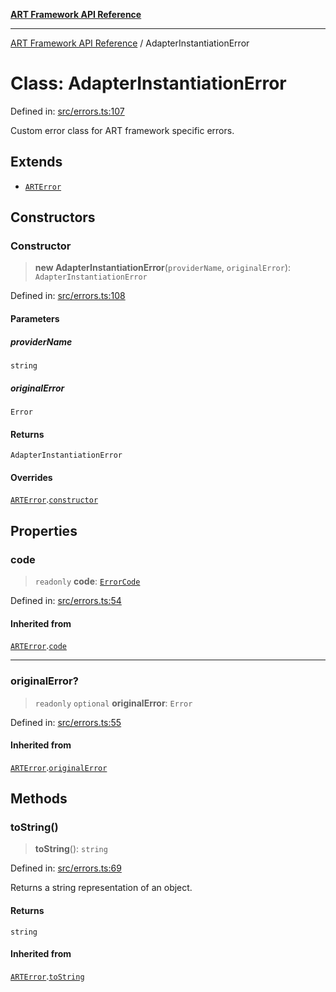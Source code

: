 [**ART Framework API Reference**](../README.md)

***

[ART Framework API Reference](../README.md) / AdapterInstantiationError

# Class: AdapterInstantiationError

Defined in: [src/errors.ts:107](https://github.com/hashangit/ART/blob/a8524de337702d2ec210d86aff2464ac0aeed73e/src/errors.ts#L107)

Custom error class for ART framework specific errors.

## Extends

- [`ARTError`](ARTError.md)

## Constructors

### Constructor

> **new AdapterInstantiationError**(`providerName`, `originalError`): `AdapterInstantiationError`

Defined in: [src/errors.ts:108](https://github.com/hashangit/ART/blob/a8524de337702d2ec210d86aff2464ac0aeed73e/src/errors.ts#L108)

#### Parameters

##### providerName

`string`

##### originalError

`Error`

#### Returns

`AdapterInstantiationError`

#### Overrides

[`ARTError`](ARTError.md).[`constructor`](ARTError.md#constructor)

## Properties

### code

> `readonly` **code**: [`ErrorCode`](../enumerations/ErrorCode.md)

Defined in: [src/errors.ts:54](https://github.com/hashangit/ART/blob/a8524de337702d2ec210d86aff2464ac0aeed73e/src/errors.ts#L54)

#### Inherited from

[`ARTError`](ARTError.md).[`code`](ARTError.md#code)

***

### originalError?

> `readonly` `optional` **originalError**: `Error`

Defined in: [src/errors.ts:55](https://github.com/hashangit/ART/blob/a8524de337702d2ec210d86aff2464ac0aeed73e/src/errors.ts#L55)

#### Inherited from

[`ARTError`](ARTError.md).[`originalError`](ARTError.md#originalerror)

## Methods

### toString()

> **toString**(): `string`

Defined in: [src/errors.ts:69](https://github.com/hashangit/ART/blob/a8524de337702d2ec210d86aff2464ac0aeed73e/src/errors.ts#L69)

Returns a string representation of an object.

#### Returns

`string`

#### Inherited from

[`ARTError`](ARTError.md).[`toString`](ARTError.md#tostring)
